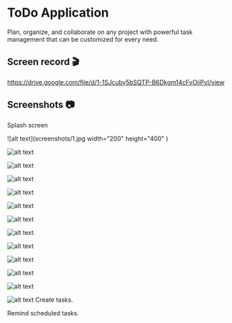# ToDo Application

Plan, organize, and collaborate on any project with powerful task management that can be customized for every need.

## Screen record :clapper:	

https://drive.google.com/file/d/1-1SJcuby5bSQTP-B6Dkgm14cFvOiiPvI/view

## Screenshots :camera:	

Splash screen

![alt text](screenshots/1.jpg width="200" height="400"  )

![alt text](screenshots/2.jpg )

![alt text](screenshots/3.jpg )

![alt text](screenshots/4.jpg )

![alt text](screenshots/5.jpg )

![alt text](screenshots/6.jpg )

![alt text](screenshots/7.jpg )

![alt text](screenshots/8.jpg )

![alt text](screenshots/9.jpg )

![alt text](screenshots/10.jpg )

![alt text](screenshots/11.jpg )

![alt text](screenshots/12.jpg )

![alt text](screenshots/13.jpg )
Create tasks.

Remind scheduled tasks.
